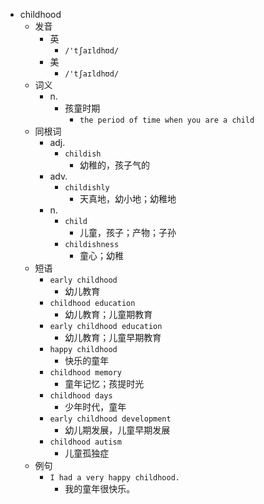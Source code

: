 - childhood
  - 发音
    - 英
      - `/'tʃaɪldhʊd/`
    - 美
      - `/'tʃaɪldhʊd/`
  - 词义
    - n.
      - 孩童时期
        - `the period of time when you are a child`
  - 同根词
    - adj.
      - `childish`
        - 幼稚的，孩子气的
    - adv.
      - `childishly`
        - 天真地，幼小地；幼稚地
    - n.
      - `child`
        - 儿童，孩子；产物；子孙
      - `childishness`
        - 童心；幼稚
  - 短语
    - `early childhood`
      - 幼儿教育 
    - `childhood education`
      - 幼儿教育；儿童期教育 
    - `early childhood education`
      - 幼儿教育；儿童早期教育 
    - `happy childhood`
      - 快乐的童年 
    - `childhood memory`
      - 童年记忆；孩提时光 
    - `childhood days`
      - 少年时代，童年 
    - `early childhood development`
      - 幼儿期发展，儿童早期发展 
    - `childhood autism`
      - 儿童孤独症 
  - 例句
    - `I had a very happy childhood.`
      - 我的童年很快乐。

